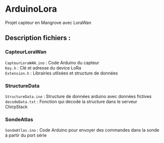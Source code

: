 # ArduinoLora
Projet capteur en Mangrove avec LoraWan

## Description fichiers :
### CapteurLoraWan
 ``CapteurLoraWAN.ino`` : Code Arduino du capteur  
 ``Key.h`` : Clé et adresse du device LoRa  
 ``Extension.h`` : Librairies utlisées et structure de données
 
 ### StructureData
 ``StructureData.ino`` : Structure de données arduino avec données fictives  
 ``decodeData.txt`` : Fonction qui decode la structure dans le serveur ChirpStack
 
 ### SondeAtlas
 ``SondeAtlas.ino`` : Code Arduino pour envoyer des commandes dans la sonde à partir du port série
 
 

